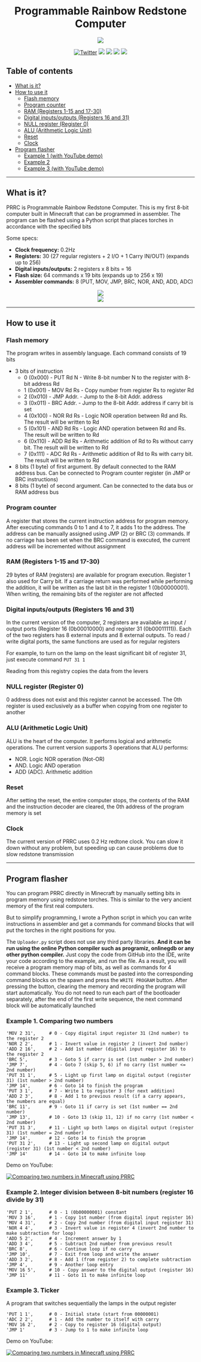 <h1 align="center">Programmable Rainbow Redstone Computer</h1>

<p align="center">
    <img src="LOGO.png" >
</p>

<div style="width:100%;text-align:center;">
    <p align="center">
        <a href="https://twitter.com/fern_hertz"><img alt="Twitter" src="https://img.shields.io/twitter/url?label=My%20twitter&style=social&url=https%3A%2F%2Ftwitter.com%2Ffern_hertz" ></a>
        <a href="https://youtu.be/6nqyTfuWk78"><img src="https://img.shields.io/badge/YouTube-Comparing%20numbers-red" ></a>
        <a href="https://youtu.be/-WHM7oyI7bc"><img src="https://img.shields.io/badge/YouTube-Ticker-red" ></a>
        <a href="https://github.com/XxOinvizioNxX/PRRC/stargazers"><img src="https://img.shields.io/github/stars/XxOinvizioNxX/PRRC" ></a>
        <a href="https://github.com/XxOinvizioNxX/PRRC/releases"><img src="https://img.shields.io/badge/download_map-1.12.2-informational?logo=Github&color=purple" ></a>
    </p>
</div>

## Table of contents

- [What is it?](#what-is-it)
- [How to use it](#how-to-use-it)
  - [Flash memory](#flash-memory)
  - [Program counter](#program-counter)
  - [RAM (Registers 1-15 and 17-30)](#ram-registers-1-15-and-17-30)
  - [Digital inputs/outputs (Registers 16 and 31)](#digital-inputsoutputs-registers-16-and-31)
  - [NULL register (Register 0)](#null-register-register-0)
  - [ALU (Arithmetic Logic Unit)](#alu-arithmetic-logic-unit)
  - [Reset](#reset)
  - [Clock](#clock)
- [Program flasher](#program-flasher)
  - [Example 1 (with YouTube demo)](#example-1-comparing-two-numbers)
  - [Example 2](#example-2-integer-division-between-8-bit-numbers-register-16-divide-by-31)
  - [Example 3 (with YouTube demo)](#example-3-ticker)

----------

## What is it?

PRRC is Programmable Rainbow Redstone Computer. This is my first 8-bit computer built in Minecraft that can be programmed in assembler. The program can be flashed using a Python script that places torches in accordance with the specified bits

Some specs:
- **Clock frequency:** 0.2Hz
- **Registers:** 30 (27 regular registers + 2 I/O + 1 Carry IN/OUT) (expands up to 256)
- **Digital inputs/outputs:** 2 registers x 8 bits = 16
- **Flash size:** 64 commands x 19 bits (expands up to 256 x 19)
- **Assembler commands:** 8 (PUT, MOV, JMP, BRC, NOR, AND, ADD, ADC)

<p align="center">
    <img src="SCREENSHOT.png" >
    <br >
    <img src="STRUCTURE.png" >
</p>

----------

## How to use it

### Flash memory

The program writes in assembly language. Each command consists of 19 bits
- 3 bits of instruction
  - 0 (0x000) - PUT Rd N  - Write 8-bit number N to the register with 8-bit address Rd
  - 1 (0x001) - MOV Rd Rs - Copy number from register Rs to register Rd
  - 2 (0x010) - JMP Addr. - Jump to the 8-bit Addr. address
  - 3 (0x011) - BRC Addr. - Jump to the 8-bit Addr. address if carry bit is set
  - 4 (0x100) - NOR Rd Rs - Logic NOR operation between Rd and Rs. The result will be written to Rd
  - 5 (0x101) - AND Rd Rs - Logic AND operation between Rd and Rs. The result will be written to Rd
  - 6 (0x110) - ADD Rd Rs - Arithmetic addition of Rd to Rs without carry bit. The result will be written to Rd
  - 7 (0x111) - ADC Rd Rs - Arithmetic addition of Rd to Rs with carry bit. The result will be written to Rd
- 8 bits (1 byte) of first argument. By default connected to the RAM address bus. Can be connected to Program counter register (in JMP or BRC instructions)
- 8 bits (1 byte) of second argument. Can be connected to the data bus or RAM address bus

### Program counter

A register that stores the current instruction address for program memory. After executing commands 0 to 1 and 4 to 7, it adds 1 to the address. The address can be manually assigned using JMP (2) or BRC (3) commands. If no carriage has been set when the BRC command is executed, the current address will be incremented without assignment

### RAM (Registers 1-15 and 17-30)

29 bytes of RAM (registers) are available for program execution.
Register 1 also used for Carry bit. If a carriage return was performed while performing the addition, it will be written as the last bit in the register 1 (0b00000001). When writing, the remaining bits of the register are not affected

### Digital inputs/outputs (Registers 16 and 31)

In the current version of the computer, 2 registers are available as input / output ports (Register 16 (0b00010000) and register 31 (0b00011111)). Each of the two registers has 8 external inputs and 8 external outputs. To read / write digital ports, the same functions are used as for regular registers

For example, to turn on the lamp on the least significant bit of register 31, just execute command `PUT 31 1`

Reading from this registry copies the data from the levers

### NULL register (Register 0)

0 address does not exist and this register cannot be accessed. The 0th register is used exclusively as a buffer when copying from one register to another

### ALU (Arithmetic Logic Unit)

ALU is the heart of the computer. It performs logical and arithmetic operations. The current version supports 3 operations that ALU performs:
- NOR. Logic NOR operation (Not-OR)
- AND. Logic AND operation
- ADD (ADC). Arithmetic addition

### Reset

After setting the reset, the entire computer stops, the contents of the RAM and the instruction decoder are cleared, the 0th address of the program memory is set

### Clock

The current version of PRRC uses 0.2 Hz redtone clock. You can slow it down without any problem, but speeding up can cause problems due to slow redstone transmission

----------

## Program flasher

You can program PRRC directly in Minecraft by manually setting bits in program memory using redstone torches. This is similar to the very ancient memory of the first real computers.

But to simplify programming, I wrote a Python script in which you can write instructions in assembler and get a commands for command blocks that will put the torches in the right positions for you.

The `Uploader.py` script does not use any third party libraries. **And it can be run using the online Python compiler such as programiz, onlinegdb or any other python compiler.** Just copy the code from GitHub into the IDE, write your code according to the example, and run the file. As a result, you will receive a program memory map of bits, as well as commands for 4 command blocks. These commands must be pasted into the corresponding command blocks on the spawn and press the `WRITE PROGRAM` button. After pressing the button, clearing the memory and recording the program will start automatically. You do not need to run each part of the bootloader separately, after the end of the first write sequence, the next command block will be automatically launched

### Example 1. Comparing two numbers

```
'MOV 2 31',     # 0 - Copy digital input register 31 (2nd number) to the register 2
'NOR 2 2',      # 1 - Invert value in register 2 (invert 2nd number)
'ADD 2 16',     # 2 - Add 1st number (digital input register 16) to the register 2
'BRC 5',        # 3 - Goto 5 if carry is set (1st number > 2nd number)
'JMP 7',        # 4 - Goto 7 (skip 5, 6) if no carry (1st number <= 2nd number)
'PUT 31 1',     # 5 - Light up first lamp on digital output (register 31) (1st number > 2nd number)
'JMP 14',       # 6 - Goto 14 to finish the program
'PUT 3 1',      # 7 - Write 1 to register 3 (for next addition)
'ADD 2 3',      # 8 - Add 1 to previous result (if a carry appears, the numbers are equal)
'BRC 11',       # 9 - Goto 11 if carry is set (1st number == 2nd number)
'JMP 13',       # 10 - Goto 13 (skip 11, 12) if no carry (1st number < 2nd number)
'PUT 31 3',     # 11 - Light up both lamps on digital output (register 31) (1st number = 2nd number)
'JMP 14',       # 12 - Goto 14 to finish the program
'PUT 31 2',     # 13 - Light up second lamp on digital output (register 31) (1st number < 2nd number)
'JMP 14'        # 14 - Goto 14 to make infinite loop
```

Demo on YouTube:

[![Comparing two numbers in Minecraft using PRRC](https://img.youtube.com/vi/6nqyTfuWk78/0.jpg)](https://www.youtube.com/watch?v=6nqyTfuWk78)

### Example 2. Integer division between 8-bit numbers (register 16 divide by 31)

```
'PUT 2 1',      # 0 - 1 (0b00000001) constant
'MOV 3 16',     # 1 - Copy 1st number (from digital input register 16)
'MOV 4 31',     # 2 - Copy 2nd number (from digital input register 31)
'NOR 4 4',      # 3 - Invert value in register 4 (invert 2nd number to make subtraction for loop)
'ADD 5 2',      # 4 - Increment answer by 1
'ADD 3 4',      # 5 - Subtract 2nd number from previous result
'BRC 8',        # 6 - Continue loop if no carry
'JMP 10',       # 7 - Exit from loop and write the answer
'ADD 3 2',      # 8 - Add 1 (from register 2) to complete subtraction
'JMP 4',        # 9 - Another loop entry
'MOV 16 5',     # 10 - Copy answer to the digital output (register 16)
'JMP 11'        # 11 - Goto 11 to make infinite loop
```

### Example 3. Ticker

A program that switches sequentially the lamps in the output register

```
'PUT 1 1',      # 0 - Initial state (start from 00000001)
'ADC 2 2',      # 1 - Add the number to itself with carry
'MOV 16 2',     # 2 - Copy to register 16 (digital output)
'JMP 1'         # 3 - Jump to 1 to make infinite loop
```

Demo on YouTube:

[![Comparing two numbers in Minecraft using PRRC](https://img.youtube.com/vi/-WHM7oyI7bc/0.jpg)](https://www.youtube.com/watch?v=-WHM7oyI7bc)
